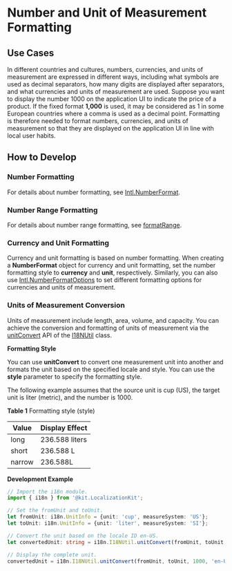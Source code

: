 # Number and Unit of Measurement Formatting

<!--Kit: Localization Kit-->
<!--Subsystem: Global-->
<!--Owner: @yliupy-->
<!--Designer: @sunyaozu-->
<!--Tester: @lpw_work-->
<!--Adviser: @Brilliantry_Rui-->

## Use Cases

In different countries and cultures, numbers, currencies, and units of measurement are expressed in different ways, including what symbols are used as decimal separators, how many digits are displayed after separators, and what currencies and units of measurement are used. Suppose you want to display the number 1000 on the application UI to indicate the price of a product. If the fixed format **1,000** is used, it may be considered as 1 in some European countries where a comma is used as a decimal point. Formatting is therefore needed to format numbers, currencies, and units of measurement so that they are displayed on the application UI in line with local user habits.

## How to Develop

### Number Formatting

For details about number formatting, see [Intl.NumberFormat](https://developer.mozilla.org/en-US/docs/Web/JavaScript/Reference/Global_Objects/Intl/NumberFormat).

### Number Range Formatting

For details about number range formatting, see [formatRange](https://developer.mozilla.org/en-US/docs/Web/JavaScript/Reference/Global_Objects/Intl/NumberFormat/formatRange).

### Currency and Unit Formatting

Currency and unit formatting is based on number formatting. When creating a **NumberFormat** object for currency and unit formatting, set the number formatting style to **currency** and **unit**, respectively. Similarly, you can also use [Intl.NumberFormatOptions](https://developer.mozilla.org/en-US/docs/Web/JavaScript/Reference/Global_Objects/Intl/NumberFormat/NumberFormat#options) to set different formatting options for currencies and units of measurement.

### Units of Measurement Conversion

Units of measurement include length, area, volume, and capacity. You can achieve the conversion and formatting of units of measurement via the [unitConvert](../reference/apis-localization-kit/js-apis-i18n.md#unitconvert9) API of the [I18NUtil](../reference/apis-localization-kit/js-apis-i18n.md#i18nutil9) class.

**Formatting Style**

You can use **unitConvert** to convert one measurement unit into another and formats the unit based on the specified locale and style. You can use the **style** parameter to specify the formatting style.

The following example assumes that the source unit is cup (US), the target unit is liter (metric), and the number is 1000.

**Table 1** Formatting style (style)

| Value| Display Effect| 
| -------- | -------- |
| long | 236.588 liters | 
| short | 236.588 L | 
| narrow | 236.588L | 

**Development Example**

```ts
// Import the i18n module.
import { i18n } from '@kit.LocalizationKit';

// Set the fromUnit and toUnit.
let fromUnit: i18n.UnitInfo = {unit: 'cup', measureSystem: 'US'};
let toUnit: i18n.UnitInfo = {unit: 'liter', measureSystem: 'SI'};

// Convert the unit based on the locale ID en-US.
let convertedUnit: string = i18n.I18NUtil.unitConvert(fromUnit, toUnit, 1000, 'en-US'); // convertedUnit = '236.588 L'

// Display the complete unit.
convertedUnit = i18n.I18NUtil.unitConvert(fromUnit, toUnit, 1000, 'en-US', 'long'); // convertedUnit = '236.588 liters'
```
